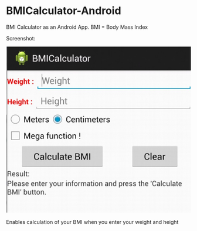 BMICalculator-Android
=====================

BMI Calculator as an Android App. BMI = Body Mass Index



Screenshot:

![Screenshot](/img/readmeimg.jpg?raw=true)


Enables calculation of your BMI when you enter your weight and height

